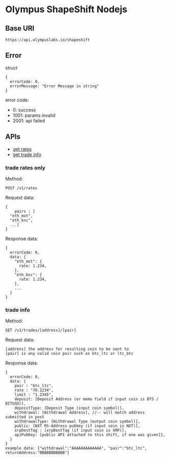 # Olympus ShapeShift Nodejs

## Base URI

`https://api.olympuslabs.io/shapeshift`

## Error

struct
```
{
  errorCode: 0,
  errorMessage: "Error Message in string"
}
```

error code:
- 0: success
- 1001: params invalid
- 2001: api failed

## APIs

- [get rates](#trade-rates-only)
- [get trade info](#trade-info)

### trade rates only

Method:
```
POST /v1/rates
```

Request data:
```
{
    pairs : [
  "eth_mot",
  "eth_knc",
  ...]
}
```

Response data:
```
{
  errorCode: 0,
  data: {
    "eth_mot": {
      rate: 1.234,
    },
    "eth_knc": {
      rate: 1.234,
    },
    ...
  }
}
```

### trade info

Method:
```
GET /v1/trades/[address]/[pair]
```

Request data:
```
[address] the address for resulting coin to be sent to
[pair] is any valid coin pair such as btc_ltc or ltc_btc
```

Response data:
```
{
  errorCode: 0,
  data: {
    pair : "btc_ltc",
    rate : "70.1234",
    limit : "1.2345",
    deposit: [Deposit Address (or memo field if input coin is BTS / BITUSD)],
    depositType: [Deposit Type (input coin symbol)],
    withdrawal: [Withdrawal Address], //-- will match address submitted in post
    withdrawalType: [Withdrawal Type (output coin symbol)],
    public: [NXT RS-Address pubkey (if input coin is NXT)],
    xrpDestTag : [xrpDestTag (if input coin is XRP)],
    apiPubKey: [public API attached to this shift, if one was given]},
  }
}
example data: {"withdrawal":"AAAAAAAAAAAAA", "pair":"btc_ltc", returnAddress:"BBBBBBBBBBB"}

```